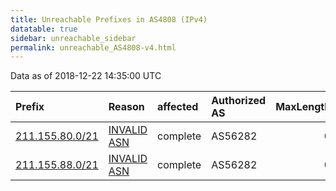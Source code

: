 ```yaml
---
title: Unreachable Prefixes in AS4808 (IPv4)
datatable: true
sidebar: unreachable_sidebar
permalink: unreachable_AS4808-v4.html
---
```


Data as of 2018-12-22 14:35:00 UTC


<div class="datatable-begin"></div>

| Prefix                                                   | Reason                                                                                                | affected   | Authorized AS   |   MaxLength | Anchor                                       |   unreachable /24s |
|:---------------------------------------------------------|:------------------------------------------------------------------------------------------------------|:-----------|:----------------|------------:|:---------------------------------------------|-------------------:|
| [211.155.80.0/21](https://stat.ripe.net/211.155.80.0/21) | [INVALID ASN](https://rpki-validator.ripe.net/announcement-preview?asn=AS4808&prefix=211.155.80.0/21) | complete   | AS56282         |           0 | [APNIC](unreachable_APNIC_RPKI_Root-v4.html) |                  8 |
| [211.155.88.0/21](https://stat.ripe.net/211.155.88.0/21) | [INVALID ASN](https://rpki-validator.ripe.net/announcement-preview?asn=AS4808&prefix=211.155.88.0/21) | complete   | AS56282         |           0 | [APNIC](unreachable_APNIC_RPKI_Root-v4.html) |                  8 |

<div class="datatable-end"></div>